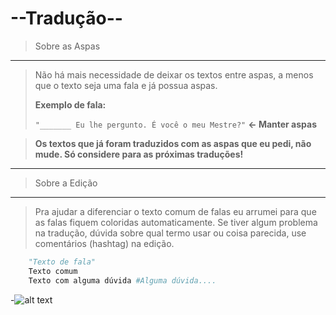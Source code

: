--Tradução-- 
================
> Sobre as Aspas 
------------------------------------------------
>Não há mais necessidade de deixar os textos entre aspas, a menos que o texto seja uma fala e já possua aspas.
>
>__Exemplo de fala:__
>
>`"_______ Eu lhe pergunto. É você o meu Mestre?"`   **<- Manter aspas**

>**Os textos que já foram traduzidos com as aspas que eu pedi, não mude. Só considere para as próximas traduções!**

-------------------------

> Sobre a Edição
-------------------------------------------------------
>Pra ajudar a diferenciar o texto comum de falas eu arrumei para que as falas fiquem coloridas automaticamente.
>Se tiver algum problema na tradução, dúvida sobre qual termo usar ou coisa parecida, use comentários (hashtag) na edição.
>
```python
    "Texto de fala"
    Texto comum
    Texto com alguma dúvida #Alguma dúvida....
```


-![alt text](http://i.imgur.com/UuedhQX.gif "That's it!")
